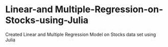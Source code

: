 # Linear-and Multiple-Regression-on-Stocks-using-Julia
Created Linear and Multiple Regression Model on Stocks data set using Julia
